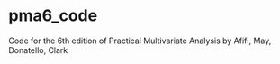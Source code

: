 # pma6_code
Code for the 6th edition of Practical Multivariate Analysis by Afifi, May, Donatello, Clark
